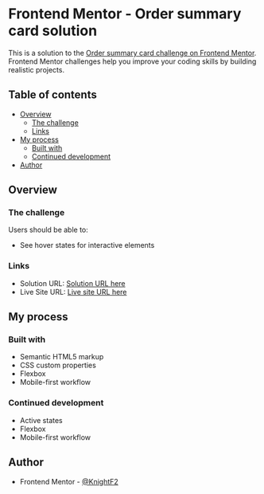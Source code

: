 # Frontend Mentor - Order summary card solution

This is a solution to the [Order summary card challenge on Frontend Mentor](https://www.frontendmentor.io/challenges/order-summary-component-QlPmajDUj). Frontend Mentor challenges help you improve your coding skills by building realistic projects.

## Table of contents

- [Overview](#overview)
  - [The challenge](#the-challenge)
  - [Links](#links)
- [My process](#my-process)
  - [Built with](#built-with)
  - [Continued development](#continued-development)
- [Author](#author)

## Overview

### The challenge

Users should be able to:

- See hover states for interactive elements

### Links

- Solution URL: [Solution URL here](https://github.com/KnightF2/Order-Summary-Component-Frontend-Mentor)
- Live Site URL: [Live site URL here](https://knightf2.github.io/Order-Summary-Component-Frontend-Mentor/)

## My process

### Built with

- Semantic HTML5 markup
- CSS custom properties
- Flexbox
- Mobile-first workflow

### Continued development

- Active states
- Flexbox
- Mobile-first workflow

## Author

- Frontend Mentor - [@KnightF2](https://www.frontendmentor.io/profile/KnightF2)
